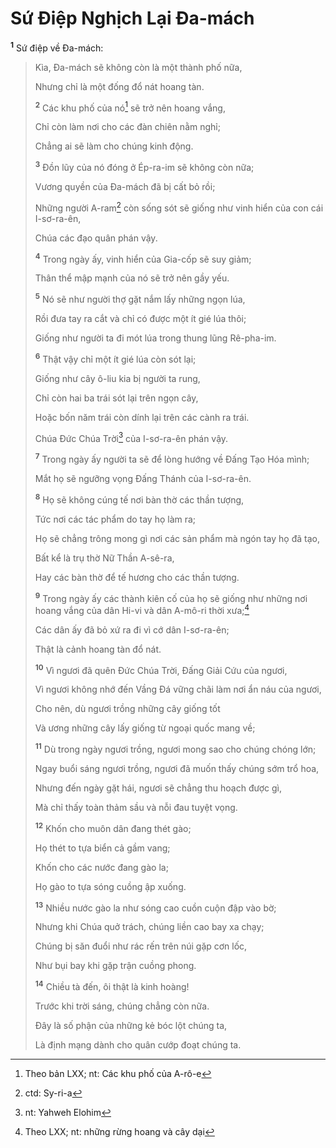 # Sứ Ðiệp Nghịch Lại Ða-mách

<sup><b>1</b></sup> Sứ điệp về Ða-mách:

> Kìa, Ða-mách sẽ không còn là một thành phố nữa,
>
> Nhưng chỉ là một đống đổ nát hoang tàn.
>
> <sup><b>2</b></sup> Các khu phố của nó[^1-362aca20-1646-41b9-b2b9-81ad58552d24] sẽ trở nên hoang vắng,
>
> Chỉ còn làm nơi cho các đàn chiên nằm nghỉ;
>
> Chẳng ai sẽ làm cho chúng kinh động.
>
> <sup><b>3</b></sup> Ðồn lũy của nó đóng ở Ép-ra-im sẽ không còn nữa;
>
> Vương quyền của Ða-mách đã bị cất bỏ rồi;
>
> Những người A-ram[^2-362aca20-1646-41b9-b2b9-81ad58552d24] còn sống sót sẽ giống như vinh hiển của con cái I-sơ-ra-ên,
>
> Chúa các đạo quân phán vậy.
>
> <sup><b>4</b></sup> Trong ngày ấy, vinh hiển của Gia-cốp sẽ suy giảm;
>
> Thân thể mập mạnh của nó sẽ trở nên gầy yếu.
>
> <sup><b>5</b></sup> Nó sẽ như người thợ gặt nắm lấy những ngọn lúa,
>
> Rồi đưa tay ra cắt và chỉ có được một ít gié lúa thôi;
>
> Giống như người ta đi mót lúa trong thung lũng Rê-pha-im.
>
> <sup><b>6</b></sup> Thật vậy chỉ một ít gié lúa còn sót lại;
>
> Giống như cây ô-liu kia bị người ta rung,
>
> Chỉ còn hai ba trái sót lại trên ngọn cây,
>
> Hoặc bốn năm trái còn dính lại trên các cành ra trái.
>
> Chúa Ðức Chúa Trời[^3-362aca20-1646-41b9-b2b9-81ad58552d24] của I-sơ-ra-ên phán vậy.
>
> <sup><b>7</b></sup> Trong ngày ấy người ta sẽ để lòng hướng về Ðấng Tạo Hóa mình;
>
> Mắt họ sẽ ngưỡng vọng Ðấng Thánh của I-sơ-ra-ên.
>
> <sup><b>8</b></sup> Họ sẽ không cúng tế nơi bàn thờ các thần tượng,
>
> Tức nơi các tác phẩm do tay họ làm ra;
>
> Họ sẽ chẳng trông mong gì nơi các sản phẩm mà ngón tay họ đã tạo,
>
> Bất kể là trụ thờ Nữ Thần A-sê-ra,
>
> Hay các bàn thờ để tế hương cho các thần tượng.
>
> <sup><b>9</b></sup> Trong ngày ấy các thành kiên cố của họ sẽ giống như những nơi hoang vắng của dân Hi-vi và dân A-mô-ri thời xưa;[^4-362aca20-1646-41b9-b2b9-81ad58552d24]
>
> Các dân ấy đã bỏ xứ ra đi vì cớ dân I-sơ-ra-ên;
>
> Thật là cảnh hoang tàn đổ nát.
>
> <sup><b>10</b></sup> Vì ngươi đã quên Ðức Chúa Trời, Ðấng Giải Cứu của ngươi,
>
> Vì ngươi không nhớ đến Vầng Ðá vững chãi làm nơi ẩn náu của ngươi,
>
> Cho nên, dù ngươi trồng những cây giống tốt
>
> Và ương những cây lấy giống từ ngoại quốc mang về;
>
> <sup><b>11</b></sup> Dù trong ngày ngươi trồng, ngươi mong sao cho chúng chóng lớn;
>
> Ngay buổi sáng ngươi trồng, ngươi đã muốn thấy chúng sớm trổ hoa,
>
> Nhưng đến ngày gặt hái, ngươi sẽ chẳng thu hoạch được gì,
>
> Mà chỉ thấy toàn thảm sầu và nỗi đau tuyệt vọng.
>
> <sup><b>12</b></sup> Khốn cho muôn dân đang thét gào;
>
> Họ thét to tựa biển cả gầm vang;
>
> Khốn cho các nước đang gào la;
>
> Họ gào to tựa sóng cuồng ập xuống.
>
> <sup><b>13</b></sup> Nhiều nước gào la như sóng cao cuồn cuộn đập vào bờ;
>
> Nhưng khi Chúa quở trách, chúng liền cao bay xa chạy;
>
> Chúng bị săn đuổi như rác rến trên núi gặp cơn lốc,
>
> Như bụi bay khi gặp trận cuồng phong.
>
> <sup><b>14</b></sup> Chiều tà đến, ôi thật là kinh hoàng!
>
> Trước khi trời sáng, chúng chẳng còn nữa.
>
> Ðây là số phận của những kẻ bóc lột chúng ta,
>
> Là định mạng dành cho quân cướp đoạt chúng ta.

[^1-362aca20-1646-41b9-b2b9-81ad58552d24]: Theo bản LXX; nt: Các khu phố của A-rô-e

[^2-362aca20-1646-41b9-b2b9-81ad58552d24]: ctd: Sy-ri-a

[^3-362aca20-1646-41b9-b2b9-81ad58552d24]: nt: Yahweh Elohim

[^4-362aca20-1646-41b9-b2b9-81ad58552d24]: Theo LXX; nt: những rừng hoang và cây dại

